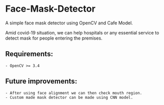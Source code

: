# Face-Mask-Detector

A simple face mask detector using OpenCV and Cafe Model.

Amid covid-19 situation, we can help hospitals or any essential service
to detect mask for people entering the premises.
 
## Requirements:
    - OpenCV >= 3.4
    
## Future improvements:
    - After using face alignment we can then check mouth region.
    - Custom made mask detector can be made using CNN model.
    
